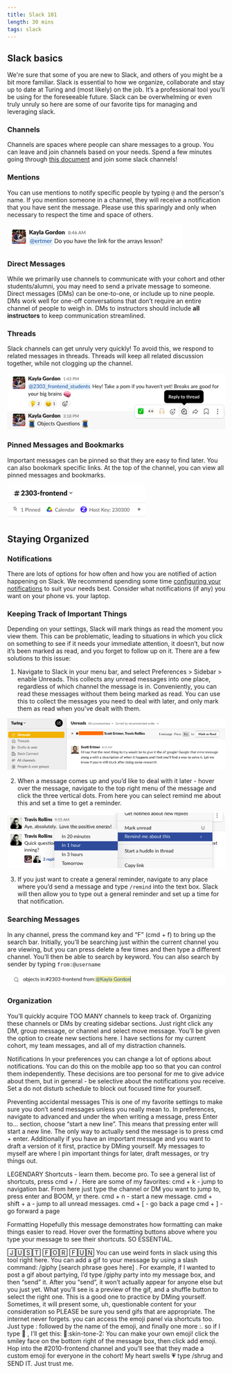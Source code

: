 ```yaml
---
title: Slack 101
length: 30 mins
tags: slack
---
```



## Slack basics

We're sure that some of you are new to Slack, and others of you might be a bit more familiar. Slack is essential to how we organize, collaborate and stay up to date at Turing and (most likely) on the job. It’s a professional tool you’ll be using for the foreseeable future. Slack can be overwhelming or even truly unruly so here are some of our favorite tips for managing and leveraging slack. 

### Channels

Channels are spaces where people can share messages to a group. You can leave and join channels based on your needs. Spend a few minutes going through [this document](https://docs.google.com/document/d/1Z6KoqTbLQcudqybCvaHaivf0YNM73BjTNZWPOBuWDcU/edit) and join some slack channels!

### Mentions

You can use mentions to notify specific people by typing `@` and the person's name. If you mention someone in a channel, they will receive a notification that you have sent the message. Please use this sparingly and only when necessary to respect the time and space of others.

![mention](./assets/images/slack/mention.png)

### Direct Messages

While we primarily use channels to communicate with your cohort and other students/alumni, you may need to send a private message to someone. Direct messages (DMs) can be one-to-one, or include up to nine people. DMs work well for one-off conversations that don’t require an entire channel of people to weigh in. DMs to instructors should include **all instructors** to keep communication streamlined. 

### Threads

Slack channels can get unruly very quickly! To avoid this, we respond to related messages in threads. Threads will keep all related discussion together, while not clogging up the channel.

![thread image](./assets/images/slack/thread.png)

### Pinned Messages and Bookmarks

Important messages can be pinned so that they are easy to find later. You can also bookmark specific links. At the top of the channel, you can view all pinned messages and bookmarks.

![pinned and bookmarked](./assets/images/slack/pinned_bookmarked.png)

## Staying Organized

### Notifications

There are lots of options for how often and how you are notified of action happening on Slack. We recommend spending some time [configuring your notifications](https://slack.com/help/articles/201355156-Configure-your-Slack-notifications) to suit your needs best. Consider what notifications (if any) you want on your phone vs. your laptop.

### Keeping Track of Important Things

Depending on your settings, Slack will mark things as read the moment you view them. This can be problematic, leading to situations in which you click on something to see if it needs your immediate attention, it doesn’t, but now it’s been marked as read, and you forget to follow up on it. There are a few solutions to this issue:  
  
1. Navigate to Slack in your menu bar, and select Preferences > Sidebar > enable Unreads. This collects any unread messages into one place, regardless of which channel the message is in. Conveniently, you can read these messages without them being marked as read. You can use this to collect the messages you need to deal with later, and only mark them as read when you've dealt with them.  

![unread](./assets/images/slack/unread.png)

2. When a message comes up and you’d like to deal with it later - hover over the message, navigate to the top right menu of the message and click the three vertical dots. From here you can select remind me about this and set a time to get a reminder. 

![remind](./assets/images/slack/remind.png)

3. If you just want to create a general reminder, navigate to any place where you’d send a message and type `/remind` into the text box. Slack will then allow you to type out a general reminder and set up a time for that notification. 

### Searching Messages

In any channel, press the command key and “F” (cmd + f) to bring up the search bar. Initially, you’ll be searching just within the current channel you are viewing, but you can press delete a few times and then type a different channel. You’ll then be able to search by keyword. You can also search by sender by typing `from:@username`

![search](./assets/images/slack/search.png)

### Organization

You’ll quickly acquire TOO MANY channels to keep track of. Organizing these channels or DMs by creating sidebar sections. Just right click any DM, group message, or channel and select move message. You’ll be given the option to create new sections here. I have sections for my current cohort, my team messages, and all of my distraction channels.

Notifications
In your preferences you can change a lot of options about notifications. You can do this on the mobile app too so that you can control them independently. These decisions are too personal for me to give advice about them, but in general - be selective about the notifications you receive. Set a do not disturb schedule to block out focused time for yourself.

Preventing accidental messages
This is one of my favorite settings to make sure you don’t send messages unless you really mean to. In preferences, navigate to advanced and under the when writing a message, press Enter to… section, choose “start a new line”. This means that pressing enter will start a new line. The only way to actually send the message is to press cmd + enter. Additionally if you have an important message and you want to draft a version of it first, practice by DMing yourself. My messages to myself are where I pin important things for later, draft messages, or try things out.

LEGENDARY Shortcuts - learn them. become pro.
To see a general list of shortcuts, press cmd + / . Here are some of my favorites: cmd + k - jump to navigation bar. From here just type the channel or DM you want to jump to, press enter and BOOM, yr there. cmd + n - start a new message. cmd + shift + a - jump to all unread messages. cmd + [ - go back a page cmd + ] - go forward a page

Formatting
Hopefully this message demonstrates how formatting can make things easier to read. Hover over the formatting buttons above where you type your message to see their shortcuts. SO ESSENTIAL.

🄹🅄🅂🅃 🄵🄾🅁 🄵🅄🄽
You can use weird fonts in slack using this tool right here. You can add a gif to your message by using a slash command: /giphy [search phrase goes here] . For example, if I wanted to post a gif about partying, I’d type /giphy party into my message box, and then “send” it. After you “send”, it won’t actually appear for anyone else but you just yet. What you’ll see is a preview of the gif, and a shuffle button to select the right one. This is a good one to practice by DMing yourself. Sometimes, it will present some, uh, questionable content for your consideration so PLEASE be sure you send gifs that are appropriate. The internet never forgets. you can access the emoji panel via shortcuts too. Just type : followed by the name of the emoji, and finally one more :. so if I type 👋 , I’ll get this: 👋:skin-tone-2: You can make your own emoji! click the smiley face on the bottom right of the message box, then click add emoji. Hop into the #2010-frontend channel and you’ll see that they made a custom emoji for everyone in the cohort! My heart swells 💗 type /shrug and SEND IT. Just trust me.